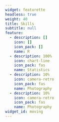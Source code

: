 ```yaml
---
widget: featurette
headless: true
weight: 40
title: Skills
subtitle: null
feature:
  - description: []
    icon: []
    icon_pack: []
    name: R
  - description: 100%
    icon: chart-line
    icon_pack: fas
    name: Statistics
  - description: 10%
    icon: camera-retro
    icon_pack: fas
    name: Photography
  - description: 10%
    icon: camera-retro
    icon_pack: fas
    name: Photography
widget_id: moving
---
```

